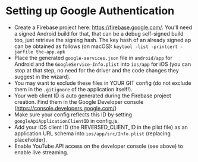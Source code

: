 # Setting up Google Authentication

- Create a Firebase project here: https://firebase.google.com/. You'll need a
signed Android build for that, that can be a debug self-signed build too, just
retrieve the signing hash. The key hash of an already signed ap can be obtained
as follows (on macOS): ```keytool -list -printcert -jarfile the-app.apk```
- Place the generated ```google-services.json``` file in ```android/app```
for Android and the ```GoogleService-Info.plist``` into ```ios/app``` for
iOS (you can stop at that step, no need for the driver and the code changes they
suggest in the wizard).
- You may want to exclude these files in YOUR GIT config (do not exclude them in
the ```.gitignore``` of the application itself!).
- Your web client ID is auto generated during the Firebase project
 creation. Find them in the Google Developer console
 (https://console.developers.google.com/)
- Make sure your config reflects this ID by setting
```googleApiApplicationClientID``` in config.js.
- Add your iOS client ID (the REVERSED_CLIENT_ID in the plist file) as an
application URL schema into ```ios/app/src/Info.plist```
(replacing placeholder).
- Enable YouTube API access on the developer console (see above) to enable live
streaming.
